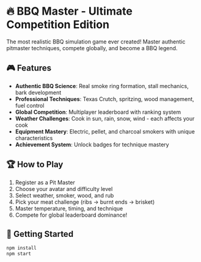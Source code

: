 # 🔥 BBQ Master - Ultimate Competition Edition

The most realistic BBQ simulation game ever created! Master authentic pitmaster techniques, compete globally, and become a BBQ legend.

## 🎮 Features
- **Authentic BBQ Science**: Real smoke ring formation, stall mechanics, bark development
- **Professional Techniques**: Texas Crutch, spritzing, wood management, fuel control
- **Global Competition**: Multiplayer leaderboard with ranking system
- **Weather Challenges**: Cook in sun, rain, snow, wind - each affects your cook
- **Equipment Mastery**: Electric, pellet, and charcoal smokers with unique characteristics
- **Achievement System**: Unlock badges for technique mastery

## 🏆 How to Play
1. Register as a Pit Master
2. Choose your avatar and difficulty level
3. Select weather, smoker, wood, and rub
4. Pick your meat challenge (ribs → burnt ends → brisket)
5. Master temperature, timing, and technique
6. Compete for global leaderboard dominance!

## 🚀 Getting Started
```bash
npm install
npm start